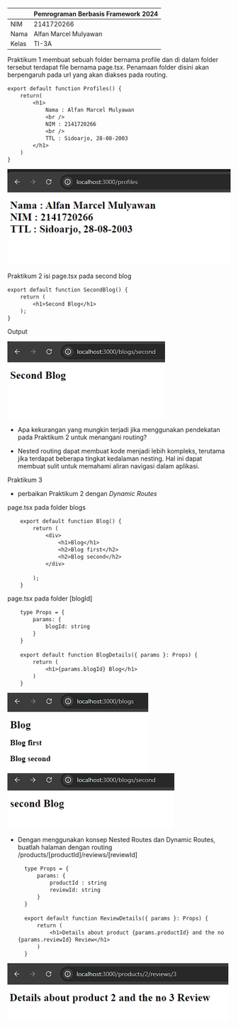 |  | Pemrograman Berbasis Framework 2024 |
| ----------- | --------- |
| NIM | 2141720266 |
| Nama | Alfan Marcel Mulyawan |
| Kelas | TI-3A |

Praktikum 1
membuat sebuah folder bernama profile dan di dalam folder tersebut terdapat file bernama page.tsx. Penamaan folder disini akan berpengaruh pada url yang akan diakses pada routing.

    export default function Profiles() {
        return(
            <h1>
                Nama : Alfan Marcel Mulyawan
                <br />
                NIM : 2141720266
                <br />
                TTL : Sidoarjo, 28-08-2003
            </h1>
        )
    }
![round](assets/01.png)

Praktikum 2
isi page.tsx pada second blog

    export default function SecondBlog() {
        return (
            <h1>Second Blog</h1>
        );
    } 
Output

![round](assets/02.png)
 - Apa kekurangan yang mungkin terjadi jika menggunakan pendekatan pada Praktikum 2 untuk menangani routing?

* Nested routing dapat membuat kode menjadi lebih kompleks, terutama jika terdapat beberapa tingkat kedalaman nesting. Hal ini dapat membuat sulit untuk memahami aliran navigasi dalam aplikasi.

Praktikum 3

- perbaikan Praktikum 2 dengan <i>Dynamic Routes</i>

page.tsx pada folder blogs

        export default function Blog() {
            return (
                <div>
                    <h1>Blog</h1>
                    <h2>Blog first</h2>
                    <h2>Blog second</h2>
                </div>
                
            );
        }

page.tsx pada folder [blogId]

        type Props = {
            params: {
                blogId: string
            }
        }
        
        export default function BlogDetails({ params }: Props) {
            return (
                <h1>{params.blogId} Blog</h1>
            )
        }
![round](assets/03.png)
![round](assets/04.png)

- Dengan menggunakan konsep Nested Routes dan Dynamic Routes, buatlah halaman dengan routing /products/[productId]/reviews/[reviewId]

        type Props = {
            params: {
                productId : string
                reviewId: string
            }
        }
        
        export default function ReviewDetails({ params }: Props) {
            return (
                <h1>Details about product {params.productId} and the no {params.reviewId} Review</h1>
            )
        }

![round](assets/05.png)

